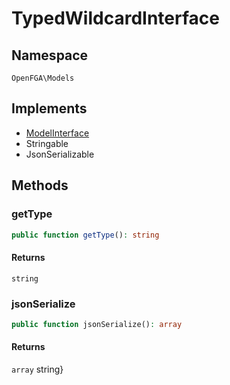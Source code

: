 # TypedWildcardInterface


## Namespace
`OpenFGA\Models`

## Implements
* [ModelInterface](Models/ModelInterface.md)
* Stringable
* JsonSerializable

## Methods
### getType


```php
public function getType(): string
```



#### Returns
`string` 

### jsonSerialize


```php
public function jsonSerialize(): array
```



#### Returns
`array` string}

